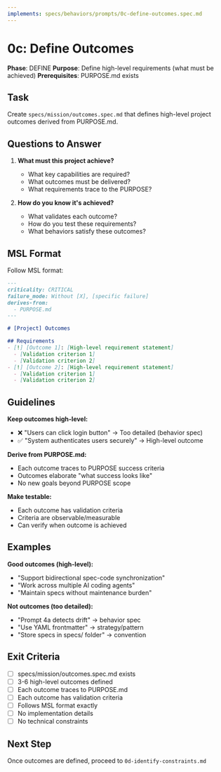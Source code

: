```yaml
---
implements: specs/behaviors/prompts/0c-define-outcomes.spec.md
---
```


# 0c: Define Outcomes

**Phase**: DEFINE
**Purpose**: Define high-level requirements (what must be achieved)
**Prerequisites**: PURPOSE.md exists

## Task

Create `specs/mission/outcomes.spec.md` that defines high-level project outcomes derived from PURPOSE.md.

## Questions to Answer

1. **What must this project achieve?**
   - What key capabilities are required?
   - What outcomes must be delivered?
   - What requirements trace to the PURPOSE?

2. **How do you know it's achieved?**
   - What validates each outcome?
   - How do you test these requirements?
   - What behaviors satisfy these outcomes?

## MSL Format

Follow MSL format:

```markdown
---
criticality: CRITICAL
failure_mode: Without [X], [specific failure]
derives-from:
  - PURPOSE.md
---

# [Project] Outcomes

## Requirements
- [!] [Outcome 1]: [High-level requirement statement]
  - [Validation criterion 1]
  - [Validation criterion 2]
- [!] [Outcome 2]: [High-level requirement statement]
  - [Validation criterion 1]
  - [Validation criterion 2]
```

## Guidelines

**Keep outcomes high-level:**
- ❌ "Users can click login button" → Too detailed (behavior spec)
- ✅ "System authenticates users securely" → High-level outcome

**Derive from PURPOSE.md:**
- Each outcome traces to PURPOSE success criteria
- Outcomes elaborate "what success looks like"
- No new goals beyond PURPOSE scope

**Make testable:**
- Each outcome has validation criteria
- Criteria are observable/measurable
- Can verify when outcome is achieved

## Examples

**Good outcomes (high-level):**
- "Support bidirectional spec-code synchronization"
- "Work across multiple AI coding agents"
- "Maintain specs without maintenance burden"

**Not outcomes (too detailed):**
- "Prompt 4a detects drift" → behavior spec
- "Use YAML frontmatter" → strategy/pattern
- "Store specs in specs/ folder" → convention

## Exit Criteria

- [ ] specs/mission/outcomes.spec.md exists
- [ ] 3-6 high-level outcomes defined
- [ ] Each outcome traces to PURPOSE.md
- [ ] Each outcome has validation criteria
- [ ] Follows MSL format exactly
- [ ] No implementation details
- [ ] No technical constraints

## Next Step

Once outcomes are defined, proceed to `0d-identify-constraints.md`

